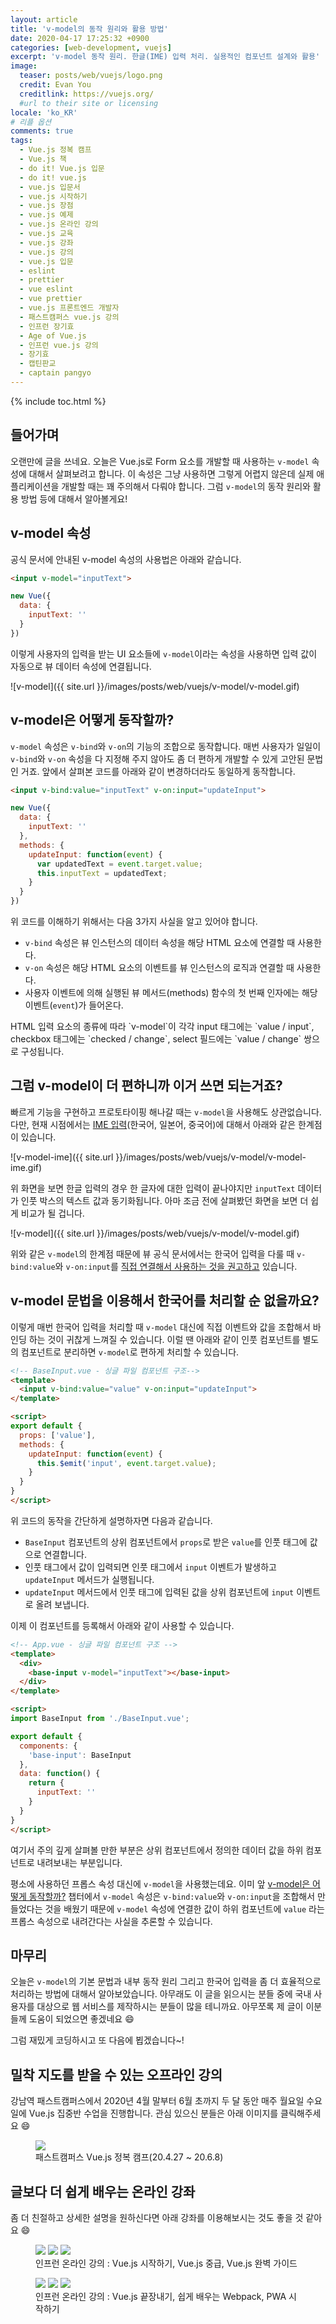 ```yaml
---
layout: article
title: 'v-model의 동작 원리와 활용 방법'
date: 2020-04-17 17:25:32 +0900
categories: [web-development, vuejs]
excerpt: 'v-model 동작 원리. 한글(IME) 입력 처리. 실용적인 컴포넌트 설계와 활용'
image:
  teaser: posts/web/vuejs/logo.png
  credit: Evan You
  creditlink: https://vuejs.org/
  #url to their site or licensing
locale: 'ko_KR'
# 리플 옵션
comments: true
tags:
  - Vue.js 정복 캠프
  - Vue.js 책
  - do it! Vue.js 입문
  - do it! vue.js
  - vue.js 입문서
  - vue.js 시작하기
  - vue.js 장점
  - vue.js 예제
  - vue.js 온라인 강의
  - vue.js 교육
  - vue.js 강좌
  - vue.js 강의
  - vue.js 입문
  - eslint
  - prettier
  - vue eslint
  - vue prettier
  - vue.js 프론트엔드 개발자
  - 패스트캠퍼스 vue.js 강의
  - 인프런 장기효
  - Age of Vue.js
  - 인프런 vue.js 강의
  - 장기효
  - 캡틴판교
  - captain pangyo
---
```


{% include toc.html %}

## 들어가며

오랜만에 글을 쓰네요. 오늘은 Vue.js로 Form 요소를 개발할 때 사용하는 `v-model` 속성에 대해서 살펴보려고 합니다. 이 속성은 그냥 사용하면 그렇게 어렵지 않은데 실제 애플리케이션을 개발할 때는 꽤 주의해서 다뤄야 합니다. 그럼 `v-model`의 동작 원리와 활용 방법 등에 대해서 알아볼게요!

## v-model 속성

공식 문서에 안내된 v-model 속성의 사용법은 아래와 같습니다.

```html
<input v-model="inputText">
```

```js
new Vue({
  data: {
    inputText: ''
  }
})
```

이렇게 사용자의 입력을 받는 UI 요소들에 `v-model`이라는 속성을 사용하면 입력 값이 자동으로 뷰 데이터 속성에 연결됩니다.

![v-model]({{ site.url }}/images/posts/web/vuejs/v-model/v-model.gif)

## v-model은 어떻게 동작할까?

`v-model` 속성은 `v-bind`와 `v-on`의 기능의 조합으로 동작합니다. 매번 사용자가 일일이 `v-bind`와 `v-on` 속성을 다 지정해 주지 않아도 좀 더 편하게 개발할 수 있게 고안된 문법인 거죠. 앞에서 살펴본 코드를 아래와 같이 변경하더라도 동일하게 동작합니다.

```html
<input v-bind:value="inputText" v-on:input="updateInput">
```

```js
new Vue({
  data: {
    inputText: ''
  },
  methods: {
    updateInput: function(event) {
      var updatedText = event.target.value;
      this.inputText = updatedText;
    }
  }
})
```

위 코드를 이해하기 위해서는 다음 3가지 사실을 알고 있어야 합니다.

- `v-bind` 속성은 뷰 인스턴스의 데이터 속성을 해당 HTML 요소에 연결할 때 사용한다.
- `v-on` 속성은 해당 HTML 요소의 이벤트를 뷰 인스턴스의 로직과 연결할 때 사용한다.
- 사용자 이벤트에 의해 실행된 뷰 메서드(methods) 함수의 첫 번째 인자에는 해당 이벤트(`event`)가 들어온다.

<p class="notice">HTML 입력 요소의 종류에 따라 `v-model`이 각각 input 태그에는 `value / input`, checkbox 태그에는 `checked / change`, select 필드에는 `value / change` 쌍으로 구성됩니다.</p>

## 그럼 v-model이 더 편하니까 이거 쓰면 되는거죠?

빠르게 기능을 구현하고 프로토타이핑 해나갈 때는 `v-model`을 사용해도 상관없습니다. 다만, 현재 시점에서는 [IME 입력](https://en.wikipedia.org/wiki/Input_method)(한국어, 일본어, 중국어)에 대해서 아래와 같은 한계점이 있습니다.

![v-model-ime]({{ site.url }}/images/posts/web/vuejs/v-model/v-model-ime.gif)

위 화면을 보면 한글 입력의 경우 한 글자에 대한 입력이 끝나야지만 `inputText` 데이터가 인풋 박스의 텍스트 값과 동기화됩니다. 아마 조금 전에 살펴봤던 화면을 보면 더 쉽게 비교가 될 겁니다.

![v-model]({{ site.url }}/images/posts/web/vuejs/v-model/v-model.gif)

위와 같은 `v-model`의 한계점 때문에 뷰 공식 문서에서는 한국어 입력을 다룰 때 `v-bind:value`와 `v-on:input`를 [직접 연결해서 사용하는 것을 권고하고](https://vuejs.org/v2/guide/forms.html#Basic-Usage) 있습니다.

## v-model 문법을 이용해서 한국어를 처리할 순 없을까요?

이렇게 매번 한국어 입력을 처리할 때 `v-model` 대신에 직접 이벤트와 값을 조합해서 바인딩 하는 것이 귀찮게 느껴질 수 있습니다. 이럴 땐 아래와 같이 인풋 컴포넌트를 별도의 컴포넌트로 분리하면 `v-model`로 편하게 처리할 수 있습니다.

```html
<!-- BaseInput.vue - 싱글 파일 컴포넌트 구조-->
<template>
  <input v-bind:value="value" v-on:input="updateInput">
</template>

<script>
export default {
  props: ['value'],
  methods: {
    updateInput: function(event) {
      this.$emit('input', event.target.value);
    }
  }
}
</script>
```

위 코드의 동작을 간단하게 설명하자면 다음과 같습니다.

- `BaseInput` 컴포넌트의 상위 컴포넌트에서 `props`로 받은 `value`를 인풋 태그에 값으로 연결합니다.
- 인풋 태그에서 값이 입력되면 인풋 태그에서 `input` 이벤트가 발생하고 `updateInput` 메서드가 실행됩니다.
- `updateInput` 메서드에서 인풋 태그에 입력된 값을 상위 컴포넌트에 `input` 이벤트로 올려 보냅니다.

이제 이 컴포넌트를 등록해서 아래와 같이 사용할 수 있습니다.

```html
<!-- App.vue - 싱글 파일 컴포넌트 구조 -->
<template>
  <div>
    <base-input v-model="inputText"></base-input>
  </div>
</template>

<script>
import BaseInput from './BaseInput.vue';

export default {
  components: {
    'base-input': BaseInput
  },
  data: function() {
    return {
      inputText: ''
    }
  }
}
</script>
```

여기서 주의 깊게 살펴볼 만한 부분은 상위 컴포넌트에서 정의한 데이터 값을 하위 컴포넌트로 내려보내는 부분입니다. 

평소에 사용하던 프롭스 속성 대신에 `v-model`을 사용했는데요. 이미 앞 [v-model은 어떻게 동작할까?](#v-model은-어떻게-동작할까) 챕터에서 `v-model` 속성은 `v-bind:value`와 `v-on:input`을 조합해서 만들었다는 것을 배웠기 때문에 `v-model` 속성에 연결한 값이 하위 컴포넌트에 `value` 라는 프롭스 속성으로 내려간다는 사실을 추론할 수 있습니다.

## 마무리

오늘은 `v-model`의 기본 문법과 내부 동작 원리 그리고 한국어 입력을 좀 더 효율적으로 처리하는 방법에 대해서 알아보았습니다. 아무래도 이 글을 읽으시는 분들 중에 국내 사용자를 대상으로 웹 서비스를 제작하시는 분들이 많을 테니까요. 아무쪼록 제 글이 이분들께 도움이 되었으면 좋겠네요 😄

그럼 재밌게 코딩하시고 또 다음에 뵙겠습니다~!

## 밀착 지도를 받을 수 있는 오프라인 강의

강남역 패스트캠퍼스에서 2020년 4월 말부터 6월 초까지 두 달 동안 매주 월요일 수요일에 Vue.js 집중반 수업을 진행합니다. 관심 있으신 분들은 아래 이미지를 클릭해주세요 😄

<figure class="third">
	<a href="https://www.fastcampus.co.kr/dev_camp_vue/" target="_blank"><img src="{{ site.url }}/images/posts/web/fastcampus/vue.png"></a>
	<figcaption>패스트캠퍼스 Vue.js 정복 캠프(20.4.27 ~ 20.6.8)</figcaption>
</figure>

## 글보다 더 쉽게 배우는 온라인 강좌

좀 더 친절하고 상세한 설명을 원하신다면 아래 강좌를 이용해보시는 것도 좋을 것 같아요 😄

<figure class="third">
	<a href="https://www.inflearn.com/course/Age-of-Vuejs/?utm_source=blog&utm_medium=githubio&utm_campaign=captianpangyo&utm_term=banner" target="_blank"><img src="{{ site.url }}/images/posts/web/inflearn/lv1.png"></a>
	<a href="https://www.inflearn.com/course/vue-pwa-vue-js-%EC%A4%91%EA%B8%89/?utm_source=blog&utm_medium=githubio&utm_campaign=captianpangyo&utm_term=banner" target="_blank"><img src="{{ site.url }}/images/posts/web/inflearn/lv2.png"></a>
	<a href="https://www.inflearn.com/course/vue-js/?utm_source=blog&utm_medium=githubio&utm_campaign=captianpangyo&utm_term=banner" target="_blank"><img src="{{ site.url }}/images/posts/web/inflearn/lv3.png"></a>
	<figcaption>인프런 온라인 강의 : Vue.js 시작하기, Vue.js 중급, Vue.js 완벽 가이드</figcaption>
</figure>

<figure class="third">
	<a href="https://www.inflearn.com/course/vue-js-%EB%81%9D%EB%82%B4%EA%B8%B0-%EC%BA%A1%ED%8B%B4%ED%8C%90%EA%B5%90?utm_source=blog&utm_medium=githubio&utm_campaign=captianpangyo&utm_term=banner" target="_blank"><img src="{{ site.url }}/images/posts/web/inflearn/lv4.png"></a>
	<a href="https://www.inflearn.com/course/%ED%94%84%EB%9F%B0%ED%8A%B8%EC%97%94%EB%93%9C-%EC%9B%B9%ED%8C%A9?utm_source=blog&utm_medium=githubio&utm_campaign=captianpangyo&utm_term=banner" target="_blank"><img src="{{ site.url }}/images/posts/web/inflearn/webpack.png"></a>
	<a href="https://www.inflearn.com/course/pwa?utm_source=blog&utm_medium=githubio&utm_campaign=captianpangyo&utm_term=banner" target="_blank"><img src="{{ site.url }}/images/posts/web/inflearn/pwa.jpg"></a>
	<figcaption>인프런 온라인 강의 : Vue.js 끝장내기, 쉽게 배우는 Webpack, PWA 시작하기</figcaption>
</figure>